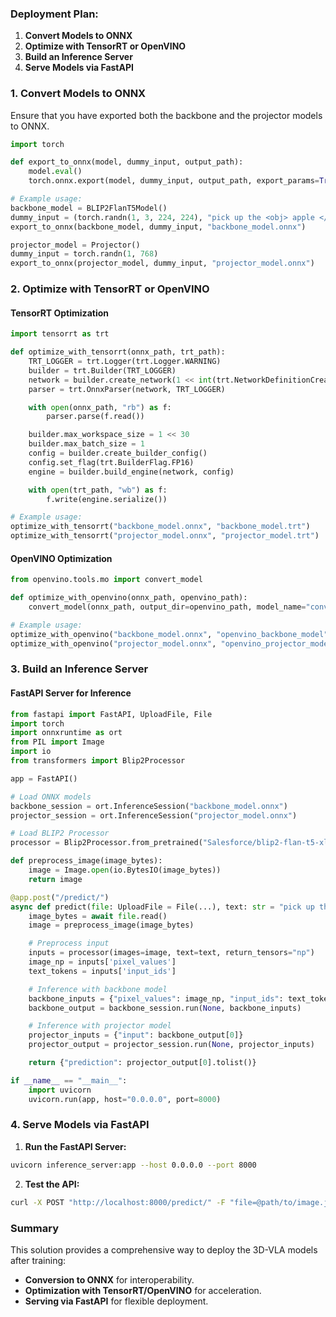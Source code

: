 
### Deployment Plan:

1. **Convert Models to ONNX**
2. **Optimize with TensorRT or OpenVINO**
3. **Build an Inference Server**
4. **Serve Models via FastAPI**

### 1. Convert Models to ONNX

Ensure that you have exported both the backbone and the projector models to ONNX.

```python
import torch

def export_to_onnx(model, dummy_input, output_path):
    model.eval()
    torch.onnx.export(model, dummy_input, output_path, export_params=True, opset_version=11, do_constant_folding=True)

# Example usage:
backbone_model = BLIP2FlanT5Model()
dummy_input = (torch.randn(1, 3, 224, 224), "pick up the <obj> apple </obj> [<loc0>] on the table")
export_to_onnx(backbone_model, dummy_input, "backbone_model.onnx")

projector_model = Projector()
dummy_input = torch.randn(1, 768)
export_to_onnx(projector_model, dummy_input, "projector_model.onnx")
```

### 2. Optimize with TensorRT or OpenVINO

#### TensorRT Optimization

```python
import tensorrt as trt

def optimize_with_tensorrt(onnx_path, trt_path):
    TRT_LOGGER = trt.Logger(trt.Logger.WARNING)
    builder = trt.Builder(TRT_LOGGER)
    network = builder.create_network(1 << int(trt.NetworkDefinitionCreationFlag.EXPLICIT_BATCH))
    parser = trt.OnnxParser(network, TRT_LOGGER)

    with open(onnx_path, "rb") as f:
        parser.parse(f.read())

    builder.max_workspace_size = 1 << 30
    builder.max_batch_size = 1
    config = builder.create_builder_config()
    config.set_flag(trt.BuilderFlag.FP16)
    engine = builder.build_engine(network, config)

    with open(trt_path, "wb") as f:
        f.write(engine.serialize())

# Example usage:
optimize_with_tensorrt("backbone_model.onnx", "backbone_model.trt")
optimize_with_tensorrt("projector_model.onnx", "projector_model.trt")
```

#### OpenVINO Optimization

```python
from openvino.tools.mo import convert_model

def optimize_with_openvino(onnx_path, openvino_path):
    convert_model(onnx_path, output_dir=openvino_path, model_name="converted_model")

# Example usage:
optimize_with_openvino("backbone_model.onnx", "openvino_backbone_model")
optimize_with_openvino("projector_model.onnx", "openvino_projector_model")
```

### 3. Build an Inference Server

#### FastAPI Server for Inference

```python
from fastapi import FastAPI, UploadFile, File
import torch
import onnxruntime as ort
from PIL import Image
import io
from transformers import Blip2Processor

app = FastAPI()

# Load ONNX models
backbone_session = ort.InferenceSession("backbone_model.onnx")
projector_session = ort.InferenceSession("projector_model.onnx")

# Load BLIP2 Processor
processor = Blip2Processor.from_pretrained("Salesforce/blip2-flan-t5-xl")

def preprocess_image(image_bytes):
    image = Image.open(io.BytesIO(image_bytes))
    return image

@app.post("/predict/")
async def predict(file: UploadFile = File(...), text: str = "pick up the <obj> apple </obj> [<loc0>] on the table"):
    image_bytes = await file.read()
    image = preprocess_image(image_bytes)

    # Preprocess input
    inputs = processor(images=image, text=text, return_tensors="np")
    image_np = inputs['pixel_values']
    text_tokens = inputs['input_ids']

    # Inference with backbone model
    backbone_inputs = {"pixel_values": image_np, "input_ids": text_tokens}
    backbone_output = backbone_session.run(None, backbone_inputs)

    # Inference with projector model
    projector_inputs = {"input": backbone_output[0]}
    projector_output = projector_session.run(None, projector_inputs)

    return {"prediction": projector_output[0].tolist()}

if __name__ == "__main__":
    import uvicorn
    uvicorn.run(app, host="0.0.0.0", port=8000)
```

### 4. Serve Models via FastAPI

1. **Run the FastAPI Server:**

```bash
uvicorn inference_server:app --host 0.0.0.0 --port 8000
```

2. **Test the API:**

```bash
curl -X POST "http://localhost:8000/predict/" -F "file=@path/to/image.jpg" -F "text=pick up the <obj> apple </obj> [<loc0>] on the table"
```

### Summary

This solution provides a comprehensive way to deploy the 3D-VLA models after training:
- **Conversion to ONNX** for interoperability.
- **Optimization with TensorRT/OpenVINO** for acceleration.
- **Serving via FastAPI** for flexible deployment.